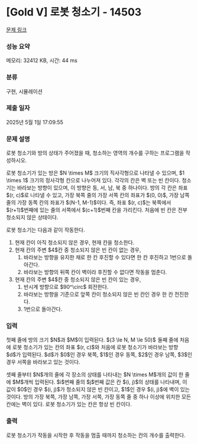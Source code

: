 # [Gold V] 로봇 청소기 - 14503 

[문제 링크](https://www.acmicpc.net/problem/14503) 

### 성능 요약

메모리: 32412 KB, 시간: 44 ms

### 분류

구현, 시뮬레이션

### 제출 일자

2025년 5월 1일 17:09:55

### 문제 설명

<p>로봇 청소기와 방의 상태가 주어졌을 때, 청소하는 영역의 개수를 구하는 프로그램을 작성하시오.</p>

<p>로봇 청소기가 있는 방은 $N \times M$ 크기의 직사각형으로 나타낼 수 있으며, $1 \times 1$ 크기의 정사각형 칸으로 나누어져 있다. 각각의 칸은 벽 또는 빈 칸이다. 청소기는 바라보는 방향이 있으며, 이 방향은 동, 서, 남, 북 중 하나이다. 방의 각 칸은 좌표 $(r, c)$로 나타낼 수 있고, 가장 북쪽 줄의 가장 서쪽 칸의 좌표가 $(0, 0)$, 가장 남쪽 줄의 가장 동쪽 칸의 좌표가 $(N-1, M-1)$이다. 즉, 좌표 $(r, c)$는 북쪽에서 $(r+1)$번째에 있는 줄의 서쪽에서 $(c+1)$번째 칸을 가리킨다. 처음에 빈 칸은 전부 청소되지 않은 상태이다.</p>

<p>로봇 청소기는 다음과 같이 작동한다.</p>

<ol>
	<li>현재 칸이 아직 청소되지 않은 경우, 현재 칸을 청소한다.</li>
	<li>현재 칸의 주변 $4$칸 중 청소되지 않은 빈 칸이 없는 경우,
	<ol>
		<li>바라보는 방향을 유지한 채로 한 칸 후진할 수 있다면 한 칸 후진하고 1번으로 돌아간다.</li>
		<li>바라보는 방향의 뒤쪽 칸이 벽이라 후진할 수 없다면 작동을 멈춘다.</li>
	</ol>
	</li>
	<li>현재 칸의 주변 $4$칸 중 청소되지 않은 빈 칸이 있는 경우,
	<ol>
		<li>반시계 방향으로 $90^\circ$ 회전한다.</li>
		<li>바라보는 방향을 기준으로 앞쪽 칸이 청소되지 않은 빈 칸인 경우 한 칸 전진한다.</li>
		<li>1번으로 돌아간다.</li>
	</ol>
	</li>
</ol>

### 입력 

 <p>첫째 줄에 방의 크기 $N$과 $M$이 입력된다. $(3 \le N, M \le 50)$  둘째 줄에 처음에 로봇 청소기가 있는 칸의 좌표 $(r, c)$와 처음에 로봇 청소기가 바라보는 방향 $d$가 입력된다. $d$가 $0$인 경우 북쪽, $1$인 경우 동쪽, $2$인 경우 남쪽, $3$인 경우 서쪽을 바라보고 있는 것이다.</p>

<p>셋째 줄부터 $N$개의 줄에 각 장소의 상태를 나타내는 $N \times M$개의 값이 한 줄에 $M$개씩 입력된다. $i$번째 줄의 $j$번째 값은 칸 $(i, j)$의 상태를 나타내며, 이 값이 $0$인 경우 $(i, j)$가 청소되지 않은 빈 칸이고, $1$인 경우 $(i, j)$에 벽이 있는 것이다. 방의 가장 북쪽, 가장 남쪽, 가장 서쪽, 가장 동쪽 줄 중 하나 이상에 위치한 모든 칸에는 벽이 있다. 로봇 청소기가 있는 칸은 항상 빈 칸이다.</p>

### 출력 

 <p>로봇 청소기가 작동을 시작한 후 작동을 멈출 때까지 청소하는 칸의 개수를 출력한다.</p>

